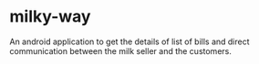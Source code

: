 # milky-way
 An android application to get the details of list of bills and direct  communication between the milk seller and the customers.
